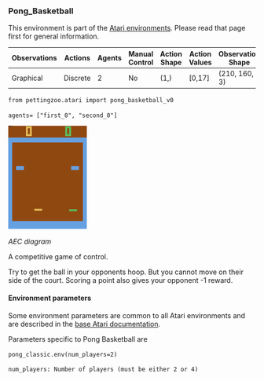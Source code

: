 
### Pong_Basketball

This environment is part of the [Atari environments](../atari.md). Please read that page first for general information.

| Observations | Actions | Agents  | Manual Control | Action Shape | Action Values | Observation Shape | Observation Values | Num States |
|--------------|---------|---------|----------------|--------------|---------------|-------------------|--------------------|------------|
| Graphical    | Discrete  | 2 | No      | (1,)    | [0,17]         | (210, 160, 3)         | (0,255)            | ?          |

`from pettingzoo.atari import pong_basketball_v0`

`agents= ["first_0", "second_0"]`

![pong_basketball gif](atari_pong_basketball.gif)

*AEC diagram*

A competitive game of control.

Try to get the ball in your opponents hoop. But you cannot move on their side of the court. Scoring a point also gives your opponent -1 reward.


#### Environment parameters

Some environment parameters are common to all Atari environments and are described in the [base Atari documentation](../atari.md).

Parameters specific to Pong Basketball are

```
pong_classic.env(num_players=2)
```

```
num_players: Number of players (must be either 2 or 4)
```
